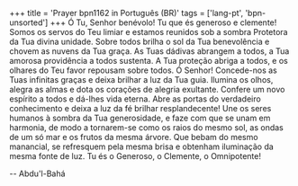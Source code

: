 +++
title = 'Prayer bpn1162 in Português (BR)'
tags = ['lang-pt', 'bpn-unsorted']
+++
Ó Tu, Senhor benévolo! Tu que és generoso e clemente! Somos os servos do Teu limiar e estamos reunidos sob a sombra Protetora da Tua divina unidade. Sobre todos brilha o sol da Tua benevolência e chovem as nuvens da Tua graça. As Tuas dádivas abrangem a todos, a Tua amorosa providência a todos sustenta. A Tua proteção abriga a todos, e os olhares do Teu favor repousam sobre todos. Ó Senhor! Concede-nos as Tuas infinitas graças e deixa brilhar a luz da Tua guia. Ilumina os olhos, alegra as almas e dota os corações de alegria exultante. Confere um novo espírito a todos e dá-lhes vida eterna. Abre as portas do verdadeiro conhecimento e deixa a luz da fé brilhar resplandecente! Une os seres humanos à sombra da Tua generosidade, e faze com que se unam em harmonia, de modo a tornarem-se como os raios do mesmo sol, as ondas de um só mar e os frutos da mesma árvore. Que bebam do mesmo manancial, se refresquem pela mesma brisa e obtenham iluminação da mesma fonte de luz. Tu és o Generoso, o Clemente, o Omnipotente!

-- Abdu'l-Bahá
